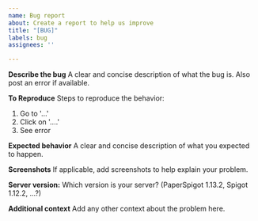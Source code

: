 ```yaml
---
name: Bug report
about: Create a report to help us improve
title: "[BUG]"
labels: bug
assignees: ''

---
```


**Describe the bug**
A clear and concise description of what the bug is. Also post an error if available.

**To Reproduce**
Steps to reproduce the behavior:
1. Go to '...'
2. Click on '....'
3. See error

**Expected behavior**
A clear and concise description of what you expected to happen.

**Screenshots**
If applicable, add screenshots to help explain your problem.

**Server version:**
Which version is your server? (PaperSpigot 1.13.2, Spigot 1.12.2, ...?)

**Additional context**
Add any other context about the problem here.
